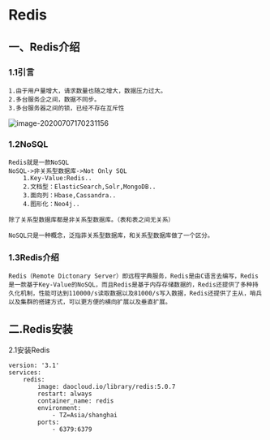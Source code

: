 # Redis

## 一、Redis介绍

### 1.1引言

```
1.由于用户量增大，请求数量也随之增大，数据压力过大。
2.多台服务企之间，数据不同步。
3.多台服务器之间的锁，已经不存在互斥性
```

![image-20200707170231156](C:\Users\lh\AppData\Roaming\Typora\typora-user-images\image-20200707170231156.png)

### 1.2NoSQL

```
Redis就是一款NoSQL
NoSQL->非关系型数据库->Not Only SQL
	1.Key-Value:Redis..
	2.文档型：ElasticSearch,Solr,MongoDB..
	3.面向列：Hbase,Cassandra..
	4.图形化：Neo4j..
	
除了关系型数据库都是非关系型数据库。（表和表之间无关系）

NoSQL只是一种概念，泛指菲关系型数据库，和关系型数据库做了一个区分。
```

### 1.3Redis介绍

```
Redis（Remote Dictonary Server）即远程字典服务，Redis是由C语言去编写，Redis是一款基于Key-Value的NoSQL，而且Redis是基于内存存储数据的，Redis还提供了多种持久化机制，性能可达到110000/s读取数据以及81000/s写入数据，Redis还提供了主从，哨兵以及集群的搭建方式，可以更方便的横向扩展以及垂直扩展。
```

## 二.Redis安装

2.1安装Redis

```
version: '3.1'
services:
	redis:
		image: daocloud.io/library/redis:5.0.7
		restart: always
		container_name: redis
		environment:
			- TZ=Asia/shanghai
		ports:
			- 6379:6379
```

